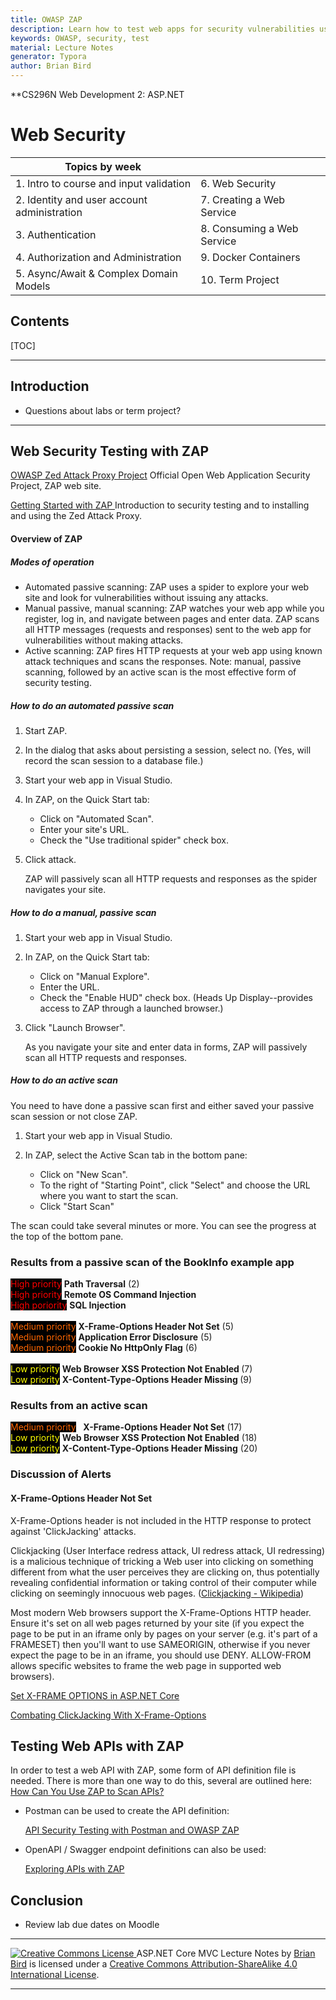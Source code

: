 ```yaml
---
title: OWASP ZAP
description: Learn how to test web apps for security vulnerabilities using ZAP.
keywords: OWASP, security, test
material: Lecture Notes
generator: Typora
author: Brian Bird
---
```


**CS296N Web Development 2: ASP.NET        

<h1>Web Security</h1>

| **Topics by week**                          |                            |
| ------------------------------------------- | -------------------------- |
| 1. Intro to course and input validation     | 6. Web Security            |
| 2. Identity and user account administration | 7. Creating a Web Service  |
| 3. Authentication                           | 8. Consuming a Web Service |
| 4. Authorization and Administration         | 9. Docker Containers       |
| 5. Async/Await & Complex Domain Models      | 10. Term Project           |

<h2>Contents</h2>

[TOC]

------

## Introduction

- Questions about labs or term project?

------



## Web Security Testing with ZAP

[OWASP Zed Attack Proxy Project](https://www.owasp.org/index.php/OWASP_Zed_Attack_Proxy_Project) 
Official Open Web Application Security Project, ZAP web site.

[Getting Started with ZAP
](https://www.zaproxy.org/getting-started/)Introduction to security testing and to installing and using the Zed Attack Proxy.[
](https://www.zaproxy.org/getting-started/)

#### Overview of ZAP

##### Modes of operation 

- Automated passive scanning: ZAP uses a spider to explore your web site and look for vulnerabilities without issuing any attacks.
- Manual passive, manual scanning: ZAP watches your web app while you register, log in, and navigate between pages and enter data. ZAP scans all HTTP messages (requests and responses) sent to the web app for vulnerabilities without making attacks.
- Active scanning: ZAP fires HTTP requests at your web app using known attack techniques and scans the responses.
  Note: manual, passive scanning, followed by an active scan is the most effective form of security testing.

##### How to do an automated passive scan 

1. Start ZAP.
2. In the dialog that asks about persisting a session, select no. (Yes, will record the scan session to a database file.)
3. Start your web app in Visual Studio.
4. In ZAP, on the Quick Start tab:
   - Click on "Automated Scan".
   - Enter your site's URL.
   - Check the "Use traditional spider" check box.
6. Click attack. 
  
   ZAP will passively scan all HTTP requests and responses as the spider navigates your site.

##### How to do a manual, passive scan 

1. Start your web app in Visual Studio.
2. In ZAP, on the Quick Start tab:
   - Click on "Manual Explore".
   - Enter the URL.
   - Check the "Enable HUD" check box. (Heads Up Display--provides access to ZAP through a launched browser.)
3. Click "Launch Browser". 
  
   As you navigate your site and enter data in forms, ZAP will passively scan all HTTP requests and responses.

##### How to do an active scan 

You need to have done a passive scan first and either saved your passive scan session or not close ZAP.

1. Start your web app in Visual Studio.

2. In ZAP, select the Active Scan tab in the bottom pane:

   - Click on "New Scan".
   - To the right of "Starting Point", click "Select" and choose the URL where you want to start the scan.
   - Click "Start Scan"

The scan could take several minutes or more. You can see the progress at the top of the bottom pane.

### Results from a passive scan of the BookInfo example app

<span style="color:#ff0000; background-color:black;">High
            priority</span> <b>Path Traversal</b> (2) <br>
<span style="color:#ff0000; background-color:black;">High
            priority</span> <b>Remote OS Command Injection</b><br>
<span style="color:#ff0000; background-color:black;">High
            poriority</span> <b>SQL Injection</b><br>
          <br>
<span style="color:#ff6600; background-color:black;">Medium
            priority</span> <b>X-Frame-Options Header Not Set</b> (5) <br>
<span style="color:#ff6600; background-color:black;">Medium
            priority</span> <b>Application Error Disclosure</b> (5)<br>
<span style="color:#ff6600; background-color:black;">Medium
            priority</span> <b>Cookie No HttpOnly Flag</b> (6)<br>
          <br>
<span style="color:#ffff00; background-color:#000000;">Low
            priority</span> <b>Web Browser XSS Protection Not Enabled </b>(7)<br>
<span style="color:#ffff00; background-color:black;">Low
            priority</span> <b>X-Content-Type-Options Header Missing </b>(9)



### Results from an active scan

<span style="color:#ff6600; background-color:black;">Medium priority</span> &nbsp; <b> X-Frame-Options Header Not Set</b> (17)<br>
<span style="color:#ffff00; background-color:black;">Low priority</span> <b>Web Browser XSS Protection Not Enabled</b> (18)<br>
<span style="color:#ffff00; background-color:black;">Low priority</span> <b> X-Content-Type-Options Header Missing</b> (20)



### Discussion of Alerts

#### X-Frame-Options Header Not Set

X-Frame-Options header is not included in the HTTP response to protect against 'ClickJacking' attacks.

Clickjacking (User Interface redress attack, UI redress attack, UI redressing) is a malicious technique of tricking a Web user into clicking on something different from what the user perceives they are clicking on, thus potentially revealing confidential information or taking control of their computer while clicking on seemingly innocuous web pages. ([Clickjacking - Wikipedia](https://en.wikipedia.org/wiki/Clickjacking))

Most modern Web browsers support the X-Frame-Options HTTP header. Ensure it's set on all web pages returned by your site (if you expect the page to be put in an iframe only by pages on your server (e.g. it's part of a FRAMESET) then you'll want to use SAMEORIGIN, otherwise if you never expect the page to be in an iframe, you should use DENY. ALLOW-FROM allows specific websites to frame the web page in supported web browsers).

[Set X-FRAME OPTIONS in ASP.NET Core](https://dotnetcoretutorials.com/2017/01/08/set-x-frame-options-asp-net-core/)

[Combating ClickJacking With X-Frame-Options](https://blogs.msdn.microsoft.com/ieinternals/2010/03/30/combating-clickjacking-with-x-frame-options/)



## Testing Web APIs with ZAP

In order to test a web API with ZAP, some form of API definition file is needed. There is more than one way to do this, several are outlined here: [How Can You Use ZAP to Scan APIs?](https://www.zaproxy.org/faq/how-can-you-use-zap-to-scan-apis/)

- Postman can be used to create the API definition: 

  [API Security Testing with Postman and OWASP ZAP](https://thetesttherapist.com/2022/02/13/api-security-testing-with-postman-and-owasp-zap)

- OpenAPI / Swagger endpoint definitions can also be used:

  [Exploring APIs with ZAP](https://www.zaproxy.org/blog/2017-04-03-exploring-apis-with-zap/)

  

## Conclusion

- Review lab due dates on Moodle

  

------

[![Creative Commons License](https://i.creativecommons.org/l/by-sa/4.0/88x31.png) ](http://creativecommons.org/licenses/by-sa/4.0/)
ASP.NET Core MVC Lecture Notes by [Brian Bird](https://profbird.dev) is licensed under a [Creative Commons Attribution-ShareAlike 4.0 International License](http://creativecommons.org/licenses/by-sa/4.0/). 

------